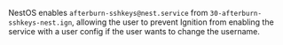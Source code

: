 NestOS enables `afterburn-sshkeys@nest.service` from `30-afterburn-sshkeys-nest.ign`, allowing the user to prevent Ignition from enabling the service with a user config if the user wants to change the username. 